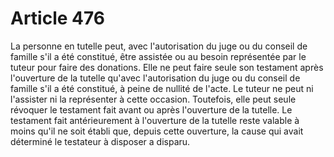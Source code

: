 # Article 476

La personne en tutelle peut, avec l'autorisation du juge ou du conseil de famille s'il a été constitué, être assistée ou au besoin représentée par le tuteur pour faire des donations.   Elle ne peut faire seule son testament après l'ouverture de la tutelle qu'avec l'autorisation du juge ou du conseil de famille s'il a été constitué, à peine de nullité de l'acte. Le tuteur ne peut ni l'assister ni la représenter à cette occasion.   Toutefois, elle peut seule révoquer le testament fait avant ou après l'ouverture de la tutelle.   Le testament fait antérieurement à l'ouverture de la tutelle reste valable à moins qu'il ne soit établi que, depuis cette ouverture, la cause qui avait déterminé le testateur à disposer a disparu.